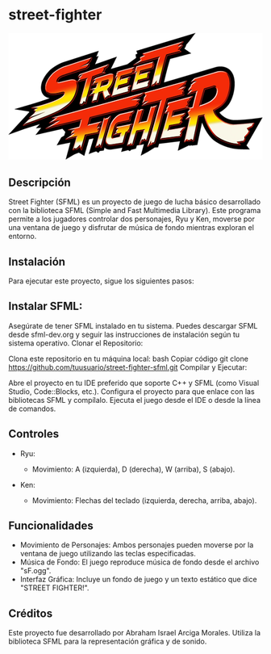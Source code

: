 # street-fighter
![alt text](image.png)
## Descripción
Street Fighter (SFML) es un proyecto de juego de lucha básico desarrollado con la biblioteca SFML (Simple and Fast Multimedia Library). Este programa permite a los jugadores controlar dos personajes, Ryu y Ken, moverse por una ventana de juego y disfrutar de música de fondo mientras exploran el entorno.

## Instalación
Para ejecutar este proyecto, sigue los siguientes pasos:

## Instalar SFML:

Asegúrate de tener SFML instalado en tu sistema. Puedes descargar SFML desde sfml-dev.org y seguir las instrucciones de instalación según tu sistema operativo.
Clonar el Repositorio:

Clona este repositorio en tu máquina local:
bash
Copiar código
git clone https://github.com/tuusuario/street-fighter-sfml.git
Compilar y Ejecutar:

Abre el proyecto en tu IDE preferido que soporte C++ y SFML (como Visual Studio, Code::Blocks, etc.).
Configura el proyecto para que enlace con las bibliotecas SFML y compílalo.
Ejecuta el juego desde el IDE o desde la línea de comandos.

## Controles
- Ryu:
    - Movimiento: A (izquierda), D (derecha), W (arriba), S (abajo).

- Ken:
    - Movimiento: Flechas del teclado (izquierda, derecha, arriba, abajo).
## Funcionalidades
- Movimiento de Personajes: Ambos personajes pueden moverse por la ventana de juego utilizando las teclas especificadas.
- Música de Fondo: El juego reproduce música de fondo desde el archivo "sF.ogg".
- Interfaz Gráfica: Incluye un fondo de juego y un texto estático que dice "STREET FIGHTER!".

## Créditos
Este proyecto fue desarrollado por Abraham Israel Arciga Morales. Utiliza la biblioteca SFML para la representación gráfica y de sonido.